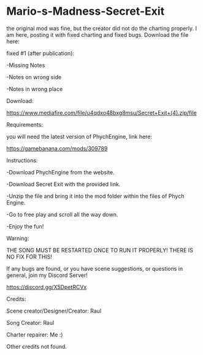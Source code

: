 # Mario-s-Madness-Secret-Exit
the original mod was fine, but the creator did not do the charting properly. I am here, posting it with fixed charting and fixed bugs.
Download the file here: 

fixed #1 (after publication):

-Missing Notes

-Notes on wrong side

-Notes in wrong place

Download:

https://www.mediafire.com/file/u4qdxo48bxg8msu/Secret+Exit+(4).zip/file

Requirements:


you will need the latest version of PhychEngine, link here:

https://gamebanana.com/mods/309789

Instructions:

-Download PhychEngine from the website. 

-Download Secret Exit with the provided link.

-Unzip the file and bring it into the mod folder within the files of Phych Engine.

-Go to free play and scroll all the way down.

-Enjoy the fun!

Warning:

THE SONG MUST BE RESTARTED ONCE TO RUN IT PROPERLY! THERE IS NO FIX FOR THIS!

If any bugs are found, or you have scene suggestions, or questions in general, join my Discord Server! 

https://discord.gg/X5DpetRCVx

Credits:

Scene creator/Designer/Creator: Raul

Song Creator: Raul

Charter repairer: Me :)

Other credits not found. 
